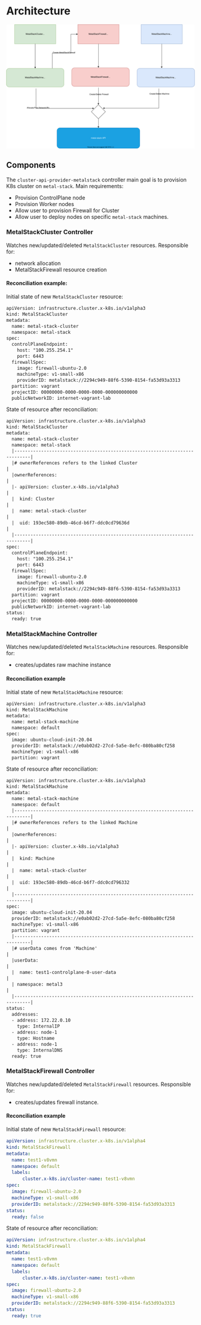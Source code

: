 # Architecture

![Architecture diagram](images/metal_stack_arch.drawio.svg)

## Components
The `cluster-api-provider-metalstack` controller main goal is to provision  K8s cluster on `metal-stack`. Main requirements:
- Provision ControlPlane node
- Provision Worker nodes
- Allow user to provision Firewall for Cluster
- Allow user to deploy nodes on specific `metal-stack` machines.

### MetalStackCluster Controller
Watches new/updated/deleted `MetalStackCluster` resources. Responsible for:
- network allocation
- MetalStackFirewall resource creation

#### Reconciliation example:
Initial state of new `MetalStackCluster` resource:
```
apiVersion: infrastructure.cluster.x-k8s.io/v1alpha3
kind: MetalStackCluster
metadata:
  name: metal-stack-cluster
  namespace: metal-stack
spec:
  controlPlaneEndpoint:
    host: "100.255.254.1"
    port: 6443
  firewallSpec:
    image: firewall-ubuntu-2.0
    machineType: v1-small-x86
    providerID: metalstack://2294c949-88f6-5390-8154-fa53d93a3313
  partition: vagrant
  projectID: 00000000-0000-0000-0000-000000000000
  publicNetworkID: internet-vagrant-lab
```

State of resource after reconciliation:
```
apiVersion: infrastructure.cluster.x-k8s.io/v1alpha3
kind: MetalStackCluster
metadata:
  name: metal-stack-cluster
  namespace: metal-stack
  |----------------------------------------------------------------------------|
  |# ownerReferences refers to the linked Cluster                              |
  |ownerReferences:                                                            |
  |- apiVersion: cluster.x-k8s.io/v1alpha3                                     |
  |  kind: Cluster                                                             |
  |  name: metal-stack-cluster                                                 |
  |  uid: 193ec580-89db-46cd-b6f7-ddc0cd79636d                                 |
  |----------------------------------------------------------------------------|
spec:
  controlPlaneEndpoint:
    host: "100.255.254.1"
    port: 6443
  firewallSpec:
    image: firewall-ubuntu-2.0
    machineType: v1-small-x86
    providerID: metalstack://2294c949-88f6-5390-8154-fa53d93a3313
  partition: vagrant
  projectID: 00000000-0000-0000-0000-000000000000
  publicNetworkID: internet-vagrant-lab
status:
  ready: true
```

### MetalStackMachine Controller
Watches new/updated/deleted `MetalStackMachine` resources. Responsible for:
- creates/updates raw machine instance

#### Reconciliation example
Initial state of new `MetalStackMachine` resource:
```
apiVersion: infrastructure.cluster.x-k8s.io/v1alpha3
kind: MetalStackMachine
metadata:
  name: metal-stack-machine
  namespace: default
spec:
  image: ubuntu-cloud-init-20.04
  providerID: metalstack://e0ab02d2-27cd-5a5e-8efc-080ba80cf258
  machineType: v1-small-x86
  partition: vagrant
```

State of resource after reconciliation:
```
apiVersion: infrastructure.cluster.x-k8s.io/v1alpha3
kind: MetalStackMachine
metadata:
  name: metal-stack-machine
  namespace: default
  |----------------------------------------------------------------------------|
  |# ownerReferences refers to the linked Machine                              |
  |ownerReferences:                                                            |
  |- apiVersion: cluster.x-k8s.io/v1alpha3                                     |
  |  kind: Machine                                                             |
  |  name: metal-stack-cluster                                                 |
  |  uid: 193ec580-89db-46cd-b6f7-ddc0cd796332                                 |
  |----------------------------------------------------------------------------|
spec:
  image: ubuntu-cloud-init-20.04
  providerID: metalstack://e0ab02d2-27cd-5a5e-8efc-080ba80cf258
  machineType: v1-small-x86
  partition: vagrant
  |----------------------------------------------------------------------------|
  |# userData comes from 'Machine'                                             |
  |userData:                                                                   |
  |  name: test1-controlplane-0-user-data                                      |
  | namespace: metal3                                                          |
  |----------------------------------------------------------------------------|
status:
  addresses:
  - address: 172.22.0.10
    type: InternalIP
  - address: node-1
    type: Hostname
  - address: node-1
    type: InternalDNS
  ready: true  
```

### MetalStackFirewall Controller
Watches new/updated/deleted `MetalStackFirewall` resources. Responsible for:
- creates/updates firewall instance.

#### Reconciliation example
Initial state of new `MetalStackFirewall` resource:
```yaml
apiVersion: infrastructure.cluster.x-k8s.io/v1alpha4
kind: MetalStackFirewall
metadata:
  name: test1-v8vmn
  namespace: default
  labels: 
      cluster.x-k8s.io/cluster-name: test1-v8vmn
spec:
  image: firewall-ubuntu-2.0
  machineType: v1-small-x86
  providerID: metalstack://2294c949-88f6-5390-8154-fa53d93a3313
status:
  ready: false
```

State of resource after reconciliation:
```yaml
apiVersion: infrastructure.cluster.x-k8s.io/v1alpha4
kind: MetalStackFirewall
metadata:
  name: test1-v8vmn
  namespace: default
  labels: 
      cluster.x-k8s.io/cluster-name: test1-v8vmn
spec:
  image: firewall-ubuntu-2.0
  machineType: v1-small-x86
  providerID: metalstack://2294c949-88f6-5390-8154-fa53d93a3313
status:
  ready: true
```